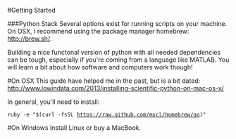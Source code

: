 #Getting Started

###Python Stack
Several options exist for running scripts on your machine. On OSX, I recommend using the package manager homebrew: http://brew.sh/. 

Building a nice functonal version of python with all needed dependencies can be tough, especially if you're coming from a language like MATLAB. You will learn a bit about how software and computers work though!

#On OSX
This guide have helped me in the past, but is a bit dated:
http://www.lowindata.com/2013/installing-scientific-python-on-mac-os-x/

In general, you'll need to install:

<code>ruby -e "$(curl -fsSL https://raw.github.com/mxcl/homebrew/go)"</code>


#On Windows
Install Linux or buy a MacBook.